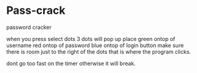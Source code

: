 # Pass-crack
password cracker

when you press select dots 3 dots will pop up
place green ontop of username
red ontop of password
blue ontop of login button
make sure there is room just to the right of the dots that is where the program clicks. 

dont go too fast on the timer otherwise it will break.
